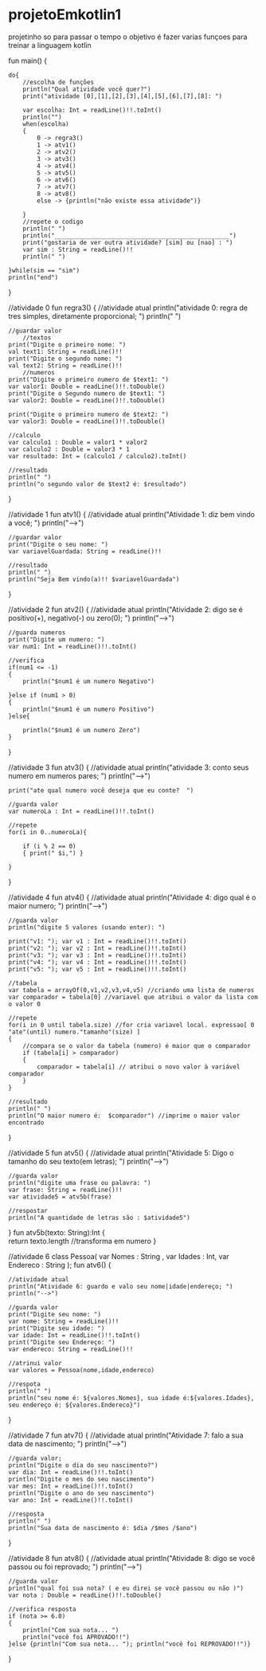 # projetoEmkotlin1
projetinho so para passar o tempo
o objetivo é fazer varias funçoes para treinar a linguagem kotlin

fun main() { 

    do{
        //escolha de funções
        println("Qual atividade você quer?")
        print("atividade [0],[1],[2],[3],[4],[5],[6],[7],[8]: ")
    
        var escolha: Int = readLine()!!.toInt()
        println("")
        when(escolha)
        {
            0 -> regra3()
            1 -> atv1()
            2 -> atv2()
            3 -> atv3()
            4 -> atv4()
            5 -> atv5()
            6 -> atv6()
            7 -> atv7()
            8 -> atv8()
            else -> {println("não existe essa atividade")}
            
        }
        //repete o codigo
        println(" ")
        println("_________________________________________________")
        print("gostaria de ver outra atividade? [sim] ou [nao] : ")
        var sim : String = readLine()!!
        println(" ")
        
    }while(sim == "sim")
    println("end")
}

//atividade 0
fun regra3()
{
    //atividade atual
    println("atividade 0: regra de tres simples, diretamente proporcional; ")
    println(" ")
        
        
    //guardar valor
        //textos
    print("Digite o primeiro nome: ")
    val text1: String = readLine()!!
    print("Digite o segundo nome: ")
    val text2: String = readLine()!!
        //numeros
    print("Digite o primeiro numero de $text1: ")
    var valor1: Double = readLine()!!.toDouble()
    print("Digite o Segundo numero de $text1: ")
    var valor2: Double = readLine()!!.toDouble()

    print("Digite o primeiro numero de $text2: ")
    var valor3: Double = readLine()!!.toDouble()
    
    //calculo
    var calculo1 : Double = valor1 * valor2 
    var calculo2 : Double = valor3 * 1
    var resultado: Int = (calculo1 / calculo2).toInt()
    
    //resultado
    println(" ")
    println("o segundo valor de $text2 é: $resultado")
    
}

//atividade 1
fun atv1()
{
    //atividade atual
    println("Atividade 1: diz bem vindo a você; ")
    println("-->")
    
    //guardar valor 
    print("Digite o seu nome: ")
    var variavelGuardada: String = readLine()!!
    
    //resultado
    println(" ")    
    println("Seja Bem vindo(a)!! $variavelGuardada")
    
}

//atividade 2
fun atv2()
{
    //atividade atual
    println("Atividade 2: digo se é positivo(+), negativo(-) ou zero(0); ")
    println("-->")
    
    //guarda numeros
    print("Digite um numero: ")
    var num1: Int = readLine()!!.toInt()
    
    //verifica
    if(num1 <= -1)
    {
        println("$num1 é um numero Negativo")
    
    }else if (num1 > 0)
    {
        println("$num1 é um numero Positivo")
    }else{
    
        println("$num1 é um numero Zero")
    }
    
}

//atividade 3
fun atv3()
{
    //atividade atual
    println("atividade 3: conto seus numero em numeros pares; ")
    println("-->")
    
    print("ate qual numero você deseja que eu conte?  ")
    
    //guarda valor
    var numeroLa : Int = readLine()!!.toInt()
    
    //repete
    for(i in 0..numeroLa){
        
        if (i % 2 == 0)
        { print(" $i,") }
        
    }
    
}

//atividade 4
fun atv4() 
{
    //atividade atual
    println("Atividade 4: digo qual é o maior numero; ")
    println("-->")
    
    //guarda valor
    println("digite 5 valores (usando enter): ")
    
    print("v1: "); var v1 : Int = readLine()!!.toInt()
    print("v2: "); var v2 : Int = readLine()!!.toInt()
    print("v3: "); var v3 : Int = readLine()!!.toInt()
    print("v4: "); var v4 : Int = readLine()!!.toInt()
    print("v5: "); var v5 : Int = readLine()!!.toInt()
    
    //tabela
    var tabela = arrayOf(0,v1,v2,v3,v4,v5) //criando uma lista de numeros
    var comparador = tabela[0] //variavel que atribui o valor da lista com o valor 0
    
    //repete
    for(i in 0 until tabela.size) //for cria variavel local. expressao[ 0 "ate"(until) numero."tamanho"(size) ]
    { 
        //compara se o valor da tabela (numero) é maior que o comparador    
        if (tabela[i] > comparador) 
        {
            comparador = tabela[i] // atribui o novo valor à variável comparador
        }
    }
    
    //resultado
    println(" ")
    println("O maior numero é:  $comparador") //imprime o maior valor encontrado
    
}

//atividade 5
fun atv5()
{
    //atividade atual
    println("Atividade 5: Digo o tamanho do seu texto(em letras); ")
    println("-->")
    
    //guarda valor
    println("digite uma frase ou palavra: ")
    var frase: String = readLine()!!
    var atividade5 = atv5b(frase)
    
    //respostar
    println("A quantidade de letras são : $atividade5")
    
}
fun atv5b(texto: String):Int
{   
    return texto.length //transforma em numero
}

//atividade 6
class Pessoa( var Nomes  : String , var Idades : Int, var Endereco : String );
fun atv6()
{
    
    //atividade atual
    println("Atividade 6: guardo e valo seu nome|idade|endereço; ")
    println("-->")
    
    //guarda valor
    print("Digite seu nome: ")
    var nome: String = readLine()!!
    print("Digite seu idade: ")
    var idade: Int = readLine()!!.toInt()
    print("Digite seu Endereço: ")
    var endereco: String = readLine()!!
    
    //atrinui valor
    var valores = Pessoa(nome,idade,endereco)
    
    //respota
    println(" ")
    println("seu nome é: ${valores.Nomes}, sua idade é:${valores.Idades}, seu endereço é: ${valores.Endereco}")

}

//atividade 7
fun atv7()
{
    //atividade atual
    println("Atividade 7: falo a sua data de nascimento; ")
    println("-->")
    
    //guarda valor;
    println("Digite o dia do seu nascimento?")
    var dia: Int = readLine()!!.toInt()
    println("Digite o mes do seu nascimento")
    var mes: Int = readLine()!!.toInt()
    println("Digite o ano do seu nascimento")
    var ano: Int = readLine()!!.toInt()
    
    //resposta
    println(" ")
    println("Sua data de nascimento é: $dia /$mes /$ano")
    
}

//atividade 8 
fun atv8()
{
    //atividade atual
    println("Atividade 8: digo se você passou ou foi reprovado; ")
    println("-->")
    
    //guarda valor
    println("qual foi sua nota? ( e eu direi se você passou ou não )")
    var nota : Double = readLine()!!.toDouble()
    
    //verifica resposta
    if (nota >= 6.0)
    {
        println("Com sua nota... ")
        println("você foi APROVADO!!")
    }else {println("Com sua nota... "); println("você foi REPROVADO!!")}
    
}
